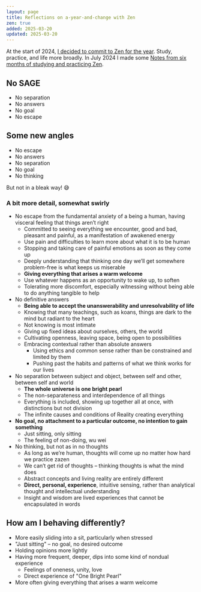 ```yaml
---
layout: page
title: Reflections on a-year-and-change with Zen
zen: true
added: 2025-03-20
updated: 2025-03-20
---
```


At the start of 2024, [I decided to commit to Zen for the year](/themes/2024/#philosophy). Study, practice, and life more broadly. In July 2024 I made some [Notes from six months of studying and practicing Zen](/thinking/zen/notes-from-six-months-of-studying-and-practicing-zen/).

## No SAGE

- No separation
- No answers
- No goal
- No escape

## Some new angles

- No escape
- No answers
- No separation
- No goal
- No thinking

But not in a bleak way! 😅

### A bit more detail, somewhat swirly

- No escape from the fundamental anxiety of a being a human, having visceral feeling that things aren’t right
    - Committed to seeing everything we encounter, good and bad, pleasant and painful, as a manifestation of awakened energy
    - Use pain and difficulties to learn more about what it is to be human
    - Stopping and taking care of painful emotions as soon as they come up
    - Deeply understanding that thinking one day we’ll get somewhere problem-free is what keeps us miserable
    - **Giving everything that arises a warm welcome**
    - Use whatever happens as an opportunity to wake up, to soften
    - Tolerating more discomfort, especially witnessing without being able to do anything tangible to help
- No definitive answers
    - **Being able to accept the unanswerability and unresolvability of life**
    - Knowing that many teachings, such as koans, things are dark to the mind but radiant to the heart
    - Not knowing is most intimate
    - Giving up fixed ideas about ourselves, others, the world
    - Cultivating openness, leaving space, being open to possibilities
    - Embracing contextual rather than absolute answers
        - Using ethics and common sense rather than be constrained and limited by them
        - Pushing past the habits and patterns of what we think works for our lives
- No separation between subject and object, between self and other, between self and world
    - **The whole universe is one bright pearl**
    - The non-separateness and interdependence of all things
    - Everything is included, showing up together all at once, with distinctions but not division
    - The infinite causes and conditions of Reality creating everything
- **No goal, no attachment to a particular outcome, no intention to gain something**
    - Just sitting, only sitting
    - The feeling of non-doing, wu wei
- No thinking, but not as in no thoughts
    - As long as we’re human, thoughts will come up no matter how hard we practice zazen
    - We can’t get rid of thoughts – thinking thoughts is what the mind does
    - Abstract concepts and living reality are entirely different
    - **Direct, personal, experience**, intuitive sensing, rather than  analytical thought and intellectual understanding
    - Insight and wisdom are lived experiences that cannot be encapsulated in words

## How am I behaving differently?

- More easily sliding into a sit, particularly when stressed
- "Just sitting" – no goal, no desired outcome
- Holding opinions more lightly
- Having more frequent, deeper, dips into some kind of nondual experience
    - Feelings of oneness, unity, love
    - Direct experience of "One Bright Pearl"
- More often giving everything that arises a warm welcome
